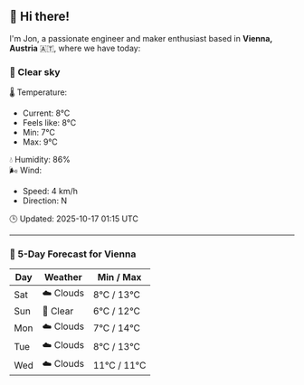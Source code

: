 ## 👋 Hi there!

I'm Jon, a passionate engineer and maker enthusiast based in **Vienna, Austria** 🇦🇹, where we have today:

### 🌙 Clear sky 

🌡️ Temperature: 
* Current: 8°C
* Feels like: 8°C
* Min: 7°C 
* Max: 9°C  

💧 Humidity: 86%  
🌬️ Wind: 
* Speed: 4 km/h 
* Direction: N  

🕒 Updated: 2025-10-17 01:15 UTC

---

### 📅 5-Day Forecast for Vienna

| Day | Weather | Min / Max |
|-----|---------|------------|
| Sat | ☁️ Clouds | 8°C / 13°C |
| Sun | 🌙 Clear | 6°C / 12°C |
| Mon | ☁️ Clouds | 7°C / 14°C |
| Tue | ☁️ Clouds | 8°C / 13°C |
| Wed | ☁️ Clouds | 11°C / 11°C |
